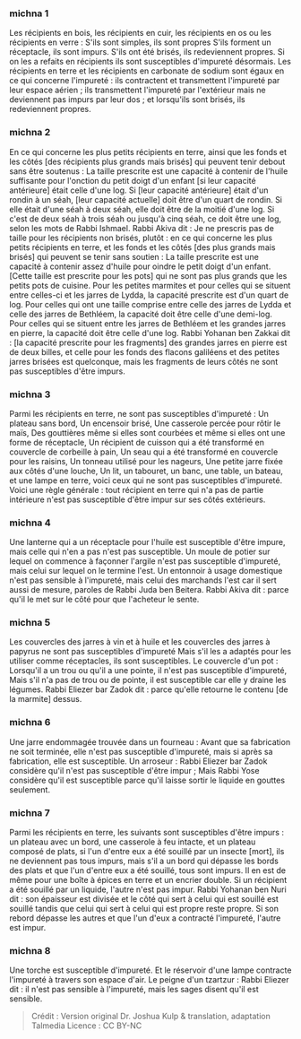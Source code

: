 
### michna 1
Les récipients en bois, les récipients en cuir, les récipients en os ou les récipients en verre : S'ils sont simples, ils sont propres S'ils forment un réceptacle, ils sont impurs. S'ils ont été brisés, ils redeviennent propres. Si on les a refaits en récipients ils sont susceptibles d'impureté désormais. Les récipients en terre et les récipients en carbonate de sodium sont égaux en ce qui concerne l'impureté : ils contractent et transmettent l'impureté par leur espace aérien ; ils transmettent l'impureté par l'extérieur mais ne deviennent pas impurs par leur dos ; et lorsqu'ils sont brisés, ils redeviennent propres.

### michna 2
En ce qui concerne les plus petits récipients en terre, ainsi que les fonds et les côtés [des récipients plus grands mais brisés] qui peuvent tenir debout sans être soutenus : La taille prescrite est une capacité à contenir de l'huile suffisante pour l'onction du petit doigt d'un enfant [si leur capacité antérieure] était celle d'une log. Si [leur capacité antérieure] était d'un rondin à un séah, [leur capacité actuelle] doit être d'un quart de rondin. Si elle était d'une séah à deux séah, elle doit être de la moitié d'une log. Si c'est de deux séah à trois séah ou jusqu'à cinq séah, ce doit être une log, selon les mots de Rabbi Ishmael. Rabbi Akiva dit : Je ne prescris pas de taille pour les récipients non brisés, plutôt : en ce qui concerne les plus petits récipients en terre, et les fonds et les côtés [des plus grands mais brisés] qui peuvent se tenir sans soutien : La taille prescrite est une capacité à contenir assez d'huile pour oindre le petit doigt d'un enfant. [Cette taille est prescrite pour les pots] qui ne sont pas plus grands que les petits pots de cuisine. Pour les petites marmites et pour celles qui se situent entre celles-ci et les jarres de Lydda, la capacité prescrite est d'un quart de log. Pour celles qui ont une taille comprise entre celle des jarres de Lydda et celle des jarres de Bethléem, la capacité doit être celle d'une demi-log. Pour celles qui se situent entre les jarres de Bethléem et les grandes jarres en pierre, la capacité doit être celle d'une log. Rabbi Yohanan ben Zakkai dit : [la capacité prescrite pour les fragments] des grandes jarres en pierre est de deux billes, et celle pour les fonds des flacons galiléens et des petites jarres brisées est quelconque, mais les fragments de leurs côtés ne sont pas susceptibles d'être impurs.

### michna 3
Parmi les récipients en terre, ne sont pas susceptibles d'impureté : Un plateau sans bord, Un encensoir brisé, Une casserole percée pour rôtir le maïs, Des gouttières même si elles sont courbées et même si elles ont une forme de réceptacle, Un récipient de cuisson qui a été transformé en couvercle de corbeille à pain, Un seau qui a été transformé en couvercle pour les raisins, Un tonneau utilisé pour les nageurs, Une petite jarre fixée aux côtés d'une louche, Un lit, un tabouret, un banc, une table, un bateau, et une lampe en terre, voici ceux qui ne sont pas susceptibles d'impureté. Voici une règle générale : tout récipient en terre qui n'a pas de partie intérieure n'est pas susceptible d'être impur sur ses côtés extérieurs.

### michna 4
Une lanterne qui a un réceptacle pour l'huile est susceptible d'être impure, mais celle qui n'en a pas n'est pas susceptible. Un moule de potier sur lequel on commence à façonner l'argile n'est pas susceptible d'impureté, mais celui sur lequel on le termine l'est. Un entonnoir à usage domestique n'est pas sensible à l'impureté, mais celui des marchands l'est car il sert aussi de mesure, paroles de Rabbi Juda ben Beitera. Rabbi Akiva dit : parce qu'il le met sur le côté pour que l'acheteur le sente.

### michna 5
Les couvercles des jarres à vin et à huile et les couvercles des jarres à papyrus ne sont pas susceptibles d'impureté Mais s'il les a adaptés pour les utiliser comme réceptacles, ils sont susceptibles. Le couvercle d'un pot : Lorsqu'il a un trou ou qu'il a une pointe, il n'est pas susceptible d'impureté, Mais s'il n'a pas de trou ou de pointe, il est susceptible car elle y draine les légumes. Rabbi Eliezer bar Zadok dit : parce qu'elle retourne le contenu [de la marmite] dessus.

### michna 6
Une jarre endommagée trouvée dans un fourneau : Avant que sa fabrication ne soit terminée, elle n'est pas susceptible d'impureté, mais si après sa fabrication, elle est susceptible. Un arroseur : Rabbi Eliezer bar Zadok considère qu'il n'est pas susceptible d'être impur ; Mais Rabbi Yose considère qu'il est susceptible parce qu'il laisse sortir le liquide en gouttes seulement.

### michna 7
Parmi les récipients en terre, les suivants sont susceptibles d'être impurs : un plateau avec un bord, une casserole à feu intacte, et un plateau composé de plats, si l'un d'entre eux a été souillé par un insecte [mort], ils ne deviennent pas tous impurs, mais s'il a un bord qui dépasse les bords des plats et que l'un d'entre eux a été souillé, tous sont impurs. Il en est de même pour une boîte à épices en terre et un encrier double. Si un récipient a été souillé par un liquide, l'autre n'est pas impur. Rabbi Yohanan ben Nuri dit : son épaisseur est divisée et le côté qui sert à celui qui est souillé est souillé tandis que celui qui sert à celui qui est propre reste propre. Si son rebord dépasse les autres et que l'un d'eux a contracté l'impureté, l'autre est impur.

### michna 8
Une torche est susceptible d'impureté. Et le réservoir d'une lampe contracte l'impureté à travers son espace d'air. Le peigne d'un tzartzur : Rabbi Eliezer dit : il n'est pas sensible à l'impureté, mais les sages disent qu'il est sensible.

>Crédit : Version original Dr. Joshua Kulp & translation, adaptation Talmedia
>Licence : CC BY-NC